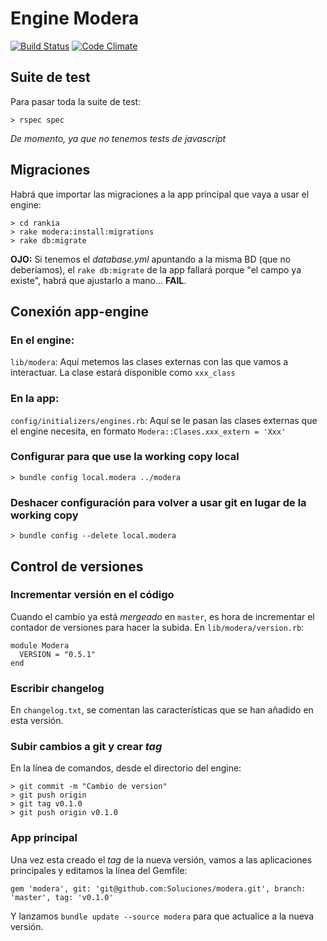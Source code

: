 # Engine Modera

[![Build Status](https://travis-ci.org/Soluciones/modera.svg?branch=master)](https://travis-ci.org/Soluciones/modera)
[![Code Climate](https://codeclimate.com/github/Soluciones/modera/badges/gpa.svg)](https://codeclimate.com/github/Soluciones/modera)

## Suite de test

Para pasar toda la suite de test:

    > rspec spec

_De momento, ya que no tenemos tests de javascript_

## Migraciones

Habrá que importar las migraciones a la app principal que vaya a usar el engine:

    > cd rankia
    > rake modera:install:migrations
    > rake db:migrate


**OJO:** Si tenemos el *database.yml* apuntando a la misma BD (que no deberíamos), el `rake db:migrate` de la app fallará porque "el campo ya existe", habrá que ajustarlo a mano... **FAIL**.


## Conexión app-engine

### En el engine:

`lib/modera`: Aquí metemos las clases externas con las que vamos a interactuar. La clase estará disponible como `xxx_class`


### En la app:

`config/initializers/engines.rb`: Aquí se le pasan las clases externas que el engine necesita, en formato `Modera::Clases.xxx_extern = 'Xxx'`

### Configurar para que use la working copy local

    > bundle config local.modera ../modera

### Deshacer configuración para volver a usar git en lugar de la working copy

    > bundle config --delete local.modera

## Control de versiones

### Incrementar versión en el código

Cuando el cambio ya está _mergeado_ en `master`, es hora de incrementar el contador de versiones para hacer la subida. En `lib/modera/version.rb`:

    module Modera
      VERSION = "0.5.1"
    end

### Escribir changelog

En `changelog.txt`, se comentan las características que se han añadido en esta versión.

###  Subir cambios a git y crear _tag_

En la línea de comandos, desde el directorio del engine:

    > git commit -m "Cambio de version"
    > git push origin
    > git tag v0.1.0
    > git push origin v0.1.0

### App principal

Una vez esta creado el _tag_ de la nueva versión, vamos a las aplicaciones principales y editamos la línea del Gemfile:

    gem 'modera', git: 'git@github.com:Soluciones/modera.git', branch: 'master', tag: 'v0.1.0'


Y lanzamos `bundle update --source modera` para que actualice a la nueva versión.
